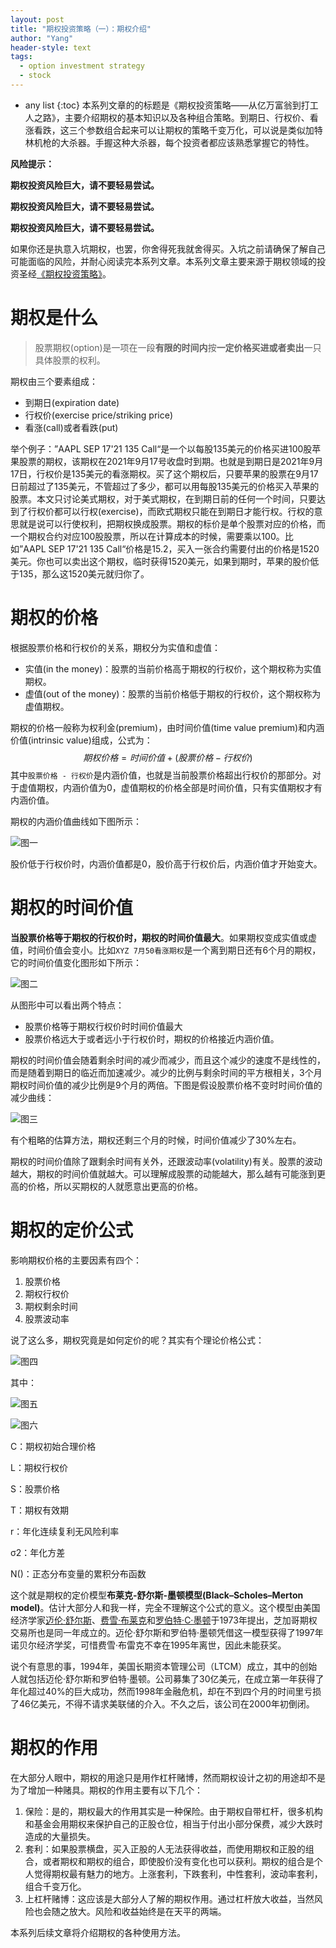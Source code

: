 ```yaml
---
layout: post
title: "期权投资策略（一）：期权介绍"
author: "Yang"
header-style: text
tags:
  - option investment strategy
  - stock
---
```


- any list
{:toc}
本系列文章的的标题是《期权投资策略——从亿万富翁到打工人之路》，主要介绍期权的基本知识以及各种组合策略。到期日、行权价、看涨看跌，这三个参数组合起来可以让期权的策略千变万化，可以说是类似加特林机枪的大杀器。手握这种大杀器，每个投资者都应该熟悉掌握它的特性。

**风险提示：**

**期权投资风险巨大，请不要轻易尝试。**

**期权投资风险巨大，请不要轻易尝试。**

**期权投资风险巨大，请不要轻易尝试。**

如果你还是执意入坑期权，也罢，你舍得死我就舍得买。入坑之前请确保了解自己可能面临的风险，并耐心阅读完本系列文章。本系列文章主要来源于期权领域的投资圣经[《期权投资策略》](https://book.douban.com/subject/26345971/)。



# 期权是什么

> 股票期权(option)是一项在一段**有限的时间内**按**一定价格买进或者卖出**一只具体股票的权利。

期权由三个要素组成：

- 到期日(expiration date)
- 行权价(exercise price/striking price)
- 看涨(call)或者看跌(put)

举个例子：”AAPL SEP 17'21 135 Call“是一个以每股135美元的价格买进100股苹果股票的期权，该期权在2021年9月17号收盘时到期。也就是到期日是2021年9月17日，行权价是135美元的看涨期权。买了这个期权后，只要苹果的股票在9月17日前超过了135美元，不管超过了多少，都可以用每股135美元的价格买入苹果的股票。本文只讨论美式期权，对于美式期权，在到期日前的任何一个时间，只要达到了行权价都可以行权(exercise)，而欧式期权只能在到期日才能行权。行权的意思就是说可以行使权利，把期权换成股票。期权的标价是单个股票对应的价格，而一个期权合约对应100股股票，所以在计算成本的时候，需要乘以100。比如”AAPL SEP 17'21 135 Call“价格是15.2，买入一张合约需要付出的价格是1520美元。你也可以卖出这个期权，临时获得1520美元，如果到期时，苹果的股价低于135，那么这1520美元就归你了。



# 期权的价格

根据股票价格和行权价的关系，期权分为实值和虚值：

- 实值(in the money)：股票的当前价格高于期权的行权价，这个期权称为实值期权。
- 虚值(out of the money)：股票的当前价格低于期权的行权价，这个期权称为虚值期权。

期权的价格一般称为权利金(premium)，由时间价值(time value premium)和内涵价值(intrinsic value)组成，公式为：
$$
期权价格 = 时间价值 + (股票价格 - 行权价)
$$
其中```股票价格 - 行权价```是内涵价值，也就是当前股票价格超出行权价的那部分。对于虚值期权，内涵价值为0，虚值期权的价格全部是时间价值，只有实值期权才有内涵价值。

期权的内涵价值曲线如下图所示：

![图一](/img/in-post/2021-02-13-option-strategy-introduction/post-intrinsic-value-change.png)

股价低于行权价时，内涵价值都是0，股价高于行权价后，内涵价值才开始变大。



# 期权的时间价值

**当股票价格等于期权的行权价时，期权的时间价值最大**。如果期权变成实值或虚值，时间价值会变小。比如```XYZ 7月50看涨期权```是一个离到期日还有6个月的期权，它的时间价值变化图形如下所示：

![图二](/img/in-post/2021-02-13-option-strategy-introduction/post-time-value-change.png)

从图形中可以看出两个特点：

- 股票价格等于期权行权价时时间价值最大
- 股票价格远大于或者远小于行权价时，期权的价格接近内涵价值。

期权的时间价值会随着剩余时间的减少而减少，而且这个减少的速度不是线性的，而是随着到期日的临近而加速减少。减少的比例与剩余时间的平方根相关，3个月期权时间价值的减少比例是9个月的两倍。下图是假设股票价格不变时时间价值的减少曲线：

![图三](/img/in-post/2021-02-13-option-strategy-introduction/post-time-value-decrease.png)

有个粗略的估算方法，期权还剩三个月的时候，时间价值减少了30%左右。

期权的时间价值除了跟剩余时间有关外，还跟波动率(volatility)有关。股票的波动越大，期权的时间价值就越大。可以理解成股票的动能越大，那么越有可能涨到更高的价格，所以买期权的人就愿意出更高的价格。



# 期权的定价公式

影响期权价格的主要因素有四个：

1. 股票价格
2. 期权行权价
3. 期权剩余时间
4. 股票波动率

说了这么多，期权究竟是如何定价的呢？其实有个理论价格公式：

![图四](/img/in-post/2021-02-13-option-strategy-introduction/post-option-value-formula.svg)

其中：

![图五](/img/in-post/2021-02-13-option-strategy-introduction/post-option-value-formula1.svg)

![图六](/img/in-post/2021-02-13-option-strategy-introduction/post-option-value-formula2.svg)

C：期权初始合理价格

L：期权行权价

S：股票价格

T：期权有效期

r：年化连续复利无风险利率

 σ2：年化方差

N()：正态分布变量的累积分布函数

这个就是期权的定价模型**布莱克-舒尔斯-墨顿模型(Black–Scholes–Merton model)**。估计大部分人和我一样，完全不理解这个公式的意义。这个模型由美国经济学家[迈伦·舒尔斯](https://zh.wikipedia.org/wiki/迈伦·舒尔斯)、[费雪·布莱克](https://zh.wikipedia.org/wiki/費雪·布萊克)和[罗伯特·C·墨顿](https://zh.wikipedia.org/wiki/罗伯特·C·墨顿)于1973年提出，芝加哥期权交易所也是同一年成立的。迈伦·舒尔斯和罗伯特·墨顿凭借这一模型获得了1997年诺贝尔经济学奖，可惜费雪·布雷克不幸在1995年离世，因此未能获奖。

说个有意思的事，1994年，美国长期资本管理公司（LTCM）成立，其中的创始人就包括迈伦·舒尔斯和罗伯特·墨顿。公司募集了30亿美元，在成立第一年获得了年化超过40%的巨大成功，然而1998年金融危机，却在不到四个月的时间里亏损了46亿美元，不得不请求美联储的介入。不久之后，该公司在2000年初倒闭。



# 期权的作用

在大部分人眼中，期权的用途只是用作杠杆赌博，然而期权设计之初的用途却不是为了增加一种赌具。期权的作用主要有以下几个：

1. 保险：是的，期权最大的作用其实是一种保险。由于期权自带杠杆，很多机构和基金会用期权来保护自己的正股仓位，相当于付出小部分保费，减少大跌时造成的大量损失。
2. 套利：如果股票横盘，买入正股的人无法获得收益，而使用期权和正股的组合，或者期权和期权的组合，即使股价没有变化也可以获利。期权的组合是个人觉得期权最有魅力的地方。上涨套利，下跌套利，中性套利，波动率套利，组合千变万化。
3. 上杠杆赌博：这应该是大部分人了解的期权作用。通过杠杆放大收益，当然风险也会随之放大。风险和收益始终是在天平的两端。

本系列后续文章将介绍期权的各种使用方法。

